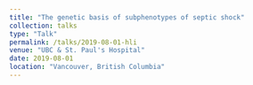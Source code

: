 ```yaml
---
title: "The genetic basis of subphenotypes of septic shock"
collection: talks
type: "Talk"
permalink: /talks/2019-08-01-hli
venue: "UBC & St. Paul's Hospital"
date: 2019-08-01
location: "Vancouver, British Columbia"
---
```

